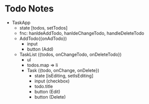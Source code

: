 # Todo Notes

- TaskApp
  - state [todos, setTodos]
  - fnc: hanldeAddTodo, hanldeChangeTodo, handleDeleteTodo
  - AddTodo({onAdTodo})
    - input
    - button (Add)
  - TaskList ({todos, onChangeTodo, onDeleteTodo})
    - ul
    - todos.map => li
    - Task ({todo, onChange, onDelete})
      - state [isEditing, setIsEditing]
      - input (checkbox)
      - todo.title
      - button (Edit)
      - button (Delete)
